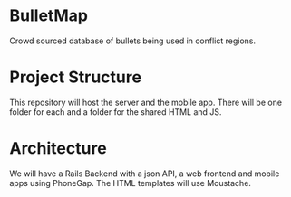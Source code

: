 BulletMap
=========

Crowd sourced database of bullets being used in conflict regions.

Project Structure
=================

This repository will host the server and the mobile app. There will be one folder for each and a folder for the shared HTML and JS.


Architecture
============

We will have a Rails Backend with a json API, a web frontend and mobile apps using PhoneGap. The HTML templates will use Moustache.
